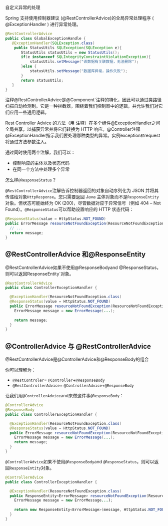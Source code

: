 自定义异常的处理

Spring 支持使用控制器建议 (@RestControllerAdvice)的全局异常处理程序 ( @ExceptionHandler ) 进行异常处理。

```java
@RestControllerAdvice
public class GlobalExceptionHandle {
   @ExceptionHandler(SQLException.class)
    public StatusUtils SQLException(SQLException e){
       StatusUtils statusUtils = new StatusUtils();
       if(e instanceof SQLIntegrityConstraintViolationException){
           statusUtils.setMessage("该数据有关联数据，无法删除");
       }else {
           statusUtils.setMessage("数据库异常，操作失败");
       }
       return statusUtils;
   }
}
```

注释@RestControllerAdvice是@Component`注释的特化，因此可以通过类路径扫描自动检测到。它是一种拦截器，围绕着我们控制器中的逻辑，并允许我们对它们应用一些通用逻辑。

Rest Controller Advice 的方法（用 注释）在多个组件@ExceptionHandler之间全局共享，以捕获异常并将它们转换为 HTTP 响应。@Controller注释@ExceptionHandler指示我们要处理哪种类型的异常。实例exception`和`request将通过方法参数注入。

通过同时使用两个注解，我们可以：

- 控制响应的主体以及状态代码
- 在同一个方法中处理多个异常

怎么样`@ResponseStatus`？

`@RestControllerAdvice`注解告诉控制器返回的对象自动序列化为 JSON 并将其传递给对象`HttpResponse`。您只需要返回 Java 主体对象而不是`ResponseEntity`对象。但状态可能始终为 OK (200)，尽管数据对应于异常信号（例如 404 – Not Found）。`@ResponseStatus`可以帮助设置响应的 HTTP 状态代码：

```java
@ResponseStatus(value = HttpStatus.NOT_FOUND)
public ErrorMessage resourceNotFoundException(ResourceNotFoundException ex, WebRequest request) {
  // ...    
  return message;
}
```

## @RestControllerAdvice 和@ResponseEntity

@RestControllerAdvice如果不使用@ResponseBodyand @ResponseStatus，则可以返回ResponseEntity`对象。

```java
@RestControllerAdvice
public class ControllerExceptionHandler {

  @ExceptionHandler(ResourceNotFoundException.class)
  @ResponseStatus(value = HttpStatus.NOT_FOUND)
  public ErrorMessage resourceNotFoundException(ResourceNotFoundException ex, WebRequest request) {
    ErrorMessage message = new ErrorMessage(...);
    
    return message;
  }
}
```

## @ControllerAdvice 与 @RestControllerAdvice

@RestControllerAdvice是@ControllerAdvice和@ResponseBody的组合

你可以理解为：

- `@RestControler`= `@Controller`+`@ResponseBody`
- `@RestControllerAdvice`= `@ControllerAdvice`+`@ResponseBody`

让我们用`@ControllerAdvice`and来做这件事`@ResponseBody`：

```java
@ControllerAdvice
@ResponseBody
public class ControllerExceptionHandler {

  @ExceptionHandler(ResourceNotFoundException.class)
  @ResponseStatus(value = HttpStatus.NOT_FOUND)
  public ErrorMessage resourceNotFoundException(ResourceNotFoundException ex, WebRequest request) {
    ErrorMessage message = new ErrorMessage(...);
    return message;
  }
}
```

`@ControllerAdvice`如果不使用`@ResponseBody`and `@ResponseStatus`，则可以返回`ResponseEntity`对象。

```java
@ControllerAdvice
public class ControllerExceptionHandler {

  @ExceptionHandler(ResourceNotFoundException.class)
  public ResponseEntity<ErrorMessage> resourceNotFoundException(ResourceNotFoundException ex, WebRequest request) {
    ErrorMessage message = new ErrorMessage...);
    
    return new ResponseEntity<ErrorMessage>(message, HttpStatus.NOT_FOUND);
  }
}
```